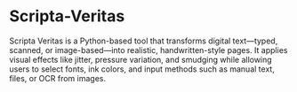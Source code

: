# Scripta-Veritas
Scripta Veritas is a Python-based tool that transforms digital text—typed, scanned, or image-based—into realistic, handwritten-style pages. It applies visual effects like jitter, pressure variation, and smudging while allowing users to select fonts, ink colors, and input methods such as manual text, files, or OCR from images.
